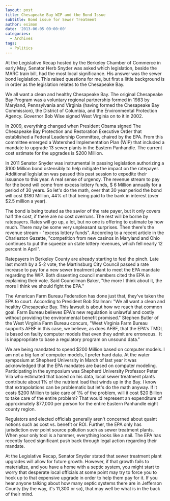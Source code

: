 ```yaml
---
layout: post
title: Chesapeake Bay WIP and the Bond Issue
subtitle: Bond issue for Sewer Treatment
author: esimon
date: '2013-06-05 00:00:00'
categories:
  - Archives
tags:
  - Politics
---
```

At the Legislative Recap hosted by the Berkeley Chamber of Commerce in early May, Senator Herb Snyder was asked which legislation, beside the MARC train bill, had the most local significance. His answer was the sewer bond legislation. This raised questions for me, but first a little background is in order as the legislation relates to the Chesapeake Bay. 

We all want a clean and healthy Chesapeake Bay. The original Chesapeake Bay Program was a voluntary regional partnership formed in 1983 by Maryland, Pennsylvania and Virginia (having formed the Chesapeake Bay Commission), the District of Columbia, and the Environmental Protection Agency. Governor Bob Wise signed West Virginia on to it in 2002. 

In 2009, everything changed when President Obama signed The Chesapeake Bay Protection and Restoration Executive Order that established a Federal Leadership Committee, chaired by the EPA. From this committee emerged a Watershed Implementation Plan (WIP) that included a mandate to upgrade 13 sewer plants in the Eastern Panhandle. The current cost estimate for the upgrades is $200 Million. 

In 2011 Senator Snyder was instrumental in passing legislation authorizing a $100 Million bond ostensibly to help mitigate the impact on the ratepayer. Additional legislation was passed this past session to expedite their issuance to this year. A real sense of urgency. The revenue stream to pay for the bond will come from excess lottery funds, $ 6 Million annually for a period of 30 years. So let's do the math, over that 30 year period the bond will cost $180 Million, 44% of that being paid to the bank in interest (over $2.5 million a year). 

The bond is being touted as the savior of the rate payer, but it only covers half the cost, if there are no cost overruns. The rest will be borne by ratepayers. Rates will go up, a lot, but no one is offering to estimate by how much. There may be some very unpleasant surprises. Then there's the revenue stream - "excess lottery funds". According to a recent article in the Charleston Gazette, "competition from new casinos in Maryland and Ohio continues to put the squeeze on state lottery revenues, which fell nearly 12 percent in April". 

Ratepayers in Berkeley County are already starting to feel the pinch. Late last month by a 5-2 vote, the Martinsburg City Council passed a rate increase to pay for a new sewer treatment plant to meet the EPA mandate regarding the WIP. Both dissenting council members cited the EPA in explaining their vote. Said Councilman Baker, "the more I think about it, the more I think we should fight the EPA." 

The American Farm Bureau Federation has done just that, they've taken the EPA to court. According to President Bob Stallman: "We all want a clean and healthy Chesapeake Bay. This lawsuit is about how we reach that common goal. Farm Bureau believes EPA's new regulation is unlawful and costly without providing the environmental benefit promised." Stephen Butler of the West Virginia Farm Bureau concurs, "West Virginia Farm Bureau supports AFBF in this case, we believe, as does AFBF, that the EPA's TMDL is based on faulty computer models that even they admit are erroneous.  It is inappropriate to base a regulatory program on unsound data."

We are being mandated to spend $200 Million based on computer models. I am not a big fan of computer models, I prefer hard data. At the water symposium at Shepherd University in March of last year it was acknowledged that the EPA mandates are based on computer modeling. Participating in the symposium was Shepherd University Professor Peter Vila who estimated that based on his data, local sewer treatment plants contribute about 1% of the nutrient load that winds up in the Bay. I know that extrapolations can be problematic but let's do the math anyway. If it costs $200 Million to take care of 1% of the problem, will it cost $20 Billion to take care of the entire problem? That would represent an expenditure of approximately $77,000 per person for the entire Eastern Panhandle eight county region. 

Regulators and elected officials generally aren't concerned about quaint notions such as cost vs. benefit or ROI. Further, the EPA only has jurisdiction over point source pollution such as sewer treatment plants. When your only tool is a hammer, everything looks like a nail. The EPA has recently faced significant push back through legal action regarding their mandate. 

At the Legislative Recap, Senator Snyder stated that sewer treatment plant upgrades will allow for future growth. However, if that growth fails to materialize, and you have a home with a septic system, you might start to worry that desperate local officials at some point may try to force you to hook up to that expensive upgrade in order to help them pay for it. If you hear anyone talking about how many septic systems there are in Jefferson County (by the way, it's 11,300 or so), that may well be what is in the back of their mind. 

